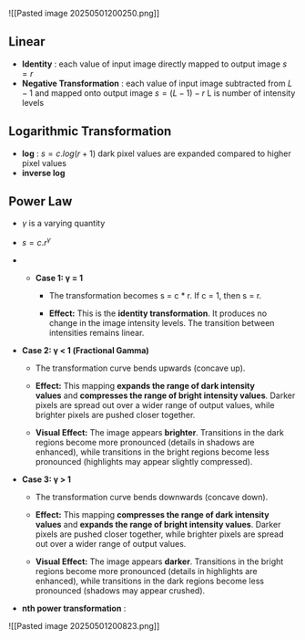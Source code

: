 ![[Pasted image 20250501200250.png]]
## Linear
- **Identity** : each value of input image directly mapped to output image
	  $s = r$
- **Negative Transformation** : each value of input image subtracted from $L-1$ and mapped onto output image
	  $s = (L-1) - r$ 
	  L is number of intensity levels

## Logarithmic Transformation
- **log** : $s = c.log(r + 1)$ 
  dark pixel values are expanded compared to higher pixel values
- **inverse log**

## Power Law
- $\gamma$ is a varying quantity 
- $s = c.r^\gamma$ 
- - **Case 1: γ = 1**
    
    - The transformation becomes s = c * r. If c = 1, then s = r.
        
    - **Effect:** This is the **identity transformation**. It produces no change in the image intensity levels. The transition between intensities remains linear.
        
- **Case 2: γ < 1 (Fractional Gamma)**
    
    - The transformation curve bends upwards (concave up).
        
    - **Effect:** This mapping **expands the range of dark intensity values** and **compresses the range of bright intensity values**. Darker pixels are spread out over a wider range of output values, while brighter pixels are pushed closer together.
        
    - **Visual Effect:** The image appears **brighter**. Transitions in the dark regions become more pronounced (details in shadows are enhanced), while transitions in the bright regions become less pronounced (highlights may appear slightly compressed).
        
- **Case 3: γ > 1**
    
    - The transformation curve bends downwards (concave down).
        
    - **Effect:** This mapping **compresses the range of dark intensity values** and **expands the range of bright intensity values**. Darker pixels are pushed closer together, while brighter pixels are spread out over a wider range of output values.
        
    - **Visual Effect:** The image appears **darker**. Transitions in the bright regions become more pronounced (details in highlights are enhanced), while transitions in the dark regions become less pronounced (shadows may appear crushed).

- **nth power transformation** : 

![[Pasted image 20250501200823.png]]

